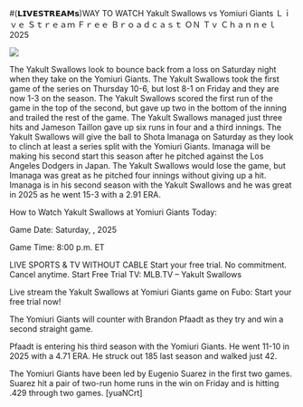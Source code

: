 #(𝗟𝗜𝗩𝗘𝗦𝗧𝗥𝗘𝗔𝗠𝘀)WAY TO WATCH Yakult Swallows vs Yomiuri Giants Ｌｉｖｅ Ｓｔｒｅａｍ Ｆｒｅｅ Ｂｒｏａｄｃａｓｔ ＯＮ Ｔｖ Ｃｈａｎｎｅｌ  2025  
  
  
[![](https://i.imgur.com/qSNzIqt.png)](https://movie.rssnews.media/KUxTZFzx.php)  
  
The Yakult Swallows look to bounce back from a loss on Saturday night when they take on the Yomiuri Giants. The Yakult Swallows took the first game of the series on Thursday 10-6, but lost 8-1 on Friday and they are now 1-3 on the season. The Yakult Swallows scored the first run of the game in the top of the second, but gave up two in the bottom of the inning and trailed the rest of the game. The Yakult Swallows managed just three hits and Jameson Taillon gave up six runs in four and a third innings. The Yakult Swallows will give the ball to Shota Imanaga on Saturday as they look to clinch at least a series split with the Yomiuri Giants. Imanaga will be making his second start this season after he pitched against the Los Angeles Dodgers in Japan. The Yakult Swallows would lose the game, but Imanaga was great as he pitched four innings without giving up a hit. Imanaga is in his second season with the Yakult Swallows and he was great in 2025 as he went 15-3 with a 2.91 ERA.

How to Watch Yakult Swallows at Yomiuri Giants Today:

Game Date: Saturday, , 2025

Game Time: 8:00 p.m. ET

LIVE SPORTS & TV WITHOUT CABLE
Start your free trial. No commitment. Cancel anytime.
Start Free Trial
TV: MLB.TV – Yakult Swallows

Live stream the Yakult Swallows at Yomiuri Giants game on Fubo: Start your free trial now!

The Yomiuri Giants will counter with Brandon Pfaadt as they try and win a second straight game.

Pfaadt is entering his third season with the Yomiuri Giants. He went 11-10 in 2025 with a 4.71 ERA. He struck out 185 last season and walked just 42.

The Yomiuri Giants have been led by Eugenio Suarez in the first two games. Suarez hit a pair of two-run home runs in the win on Friday and is hitting .429 through two games. [yuaNCrt]